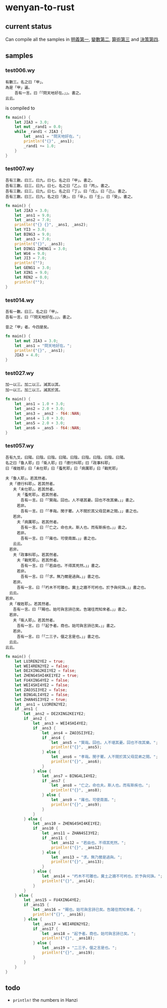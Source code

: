 # wenyan-to-rust

## current status
Can compile all the samples in [明義第一](https://github.com/wenyan-lang/book/blob/master/01%20%E6%98%8E%E7%BE%A9%E7%AC%AC%E4%B8%80.md), [變數第二](https://github.com/wenyan-lang/book/blob/master/02%20%E8%AE%8A%E6%95%B8%E7%AC%AC%E4%BA%8C.md), [算術第三](https://github.com/wenyan-lang/book/blob/master/03%20%E7%AE%97%E8%A1%93%E7%AC%AC%E4%B8%89.md) and [決策第四](https://github.com/wenyan-lang/book/blob/master/04%20%E6%B1%BA%E7%AD%96%E7%AC%AC%E5%9B%9B.md).

## samples

### test006.wy
```
有數三。名之曰「甲」。
為是「甲」遍。
	吾有一言。曰「「問天地好在。」」。書之。
云云。
```

is compiled to

```rust
fn main() {
    let JIA3 = 3.0;
    let mut _rand1 = 0.0;
    while _rand1 < JIA3 {
        let _ans1 = "問天地好在。";
        println!("{}", _ans1);
        _rand1 += 1.0;
    }
}
```

### test007.wy
```
吾有三數。曰三。曰九。曰七。名之曰「甲」。書之。
吾有三數。曰三。曰九。曰七。名之曰「乙」。曰「丙」。書之。
吾有三數。曰三。曰九。曰七。名之曰「丁」。曰「戊」。曰「己」。書之。
吾有三數。曰三。曰九。名之曰「庚」。曰「辛」。曰「壬」。曰「癸」。書之。
```

```rust
fn main() {
    let JIA3 = 3.0;
    let _ans1 = 9.0;
    let _ans2 = 7.0;
    println!("{} {}", _ans1, _ans2);
    let YI3 = 3.0;
    let BING3 = 9.0;
    let _ans3 = 7.0;
    println!("{}", _ans3);
    let DING1 ZHENG1 = 3.0;
    let WU4 = 9.0;
    let JI3 = 7.0;
    println!("");
    let GENG1 = 3.0;
    let XIN1 = 9.0;
    let REN2 = 0.0;
    println!("");
}
```

### test014.wy
```
吾有一數。曰三。名之曰「甲」。
吾有一言。曰「「問天地好在。」」。書之。

昔之「甲」者。今四是矣。
```

```rust
fn main() {
    let mut JIA3 = 3.0;
    let _ans1 = "問天地好在。";
    println!("{}", _ans1);
    JIA3 = 4.0;
}
```

### test027.wy
```
加一以三。加二以三。減其以其。
加一以三。加二以三。減其於其。
```

```rust
fn main() {
    let _ans1 = 1.0 + 3.0;
    let _ans2 = 2.0 + 3.0;
    let _ans3 = _ans2 - f64::NAN;
    let _ans4 = 1.0 + 3.0;
    let _ans5 = 2.0 + 3.0;
    let _ans6 = _ans5 - f64::NAN;
}
```

### test057.wy
```
吾有九爻。曰陽。曰陰。曰陰。曰陽。曰陰。曰陰。曰陰。曰陰。曰陽。
名之曰「魯人耶」曰「衛人耶」曰「德行科耶」曰「政事科耶」
曰「複姓耶」曰「未仕耶」曰「蚤死耶」曰「病厲耶」曰「戰死耶」

夫「魯人耶」。若其然者。
　夫「德行科耶」。若其然者。
　　夫「未仕耶」。若其然者。
　　　夫「蚤死耶」。若其然者。
　　　　吾有一言。曰「「賢哉。回也。人不堪其憂。回也不改其樂。」」書之。
　　　若非。
　　　　吾有一言。曰「「孝哉。閔子騫。人不間於其父母昆弟之間。」」書之也。
　　若非。
　　　夫「病厲耶」。若其然者。
　　　　吾有一言。曰「「亡之。命也夫。斯人也。而有斯疾也。」」書之。
　　　若非。
　　　　吾有一言。曰「「雍也。可使南面。」」書之也。
　　云云。
　若非。
　　夫「政事科耶」。若其然者。
　　　夫「戰死耶」。若其然者。
　　　　吾有一言。曰「「若由也。不得其死然。」」書之。
　　　若非。
　　　　吾有一言。曰「「求。無乃爾是過與。」」書之也。
　　若非。
　　　吾有一言。曰「「朽木不可雕也。糞土之牆不可杇也。於予與何誅。」」書之也。
　云云。
若非。
　夫「複姓耶」。若其然者。
　　吾有一言。曰「「賜也。始可與言詩已矣。告諸往而知來者。」」書之。
　若非。
　　夫「衛人耶」。若其然者。
　　　吾有一言。曰「「起予者。商也。始可與言詩已矣。」」書之。
　　若非。
　　　吾有一言。曰「「二三子。偃之言是也。」」書之也。
　云云。
云云。
```

```rust
fn main() {
    let LU3REN2YE2 = true;
    let WEI4REN2YE2 = false;
    let DE2XING2KE1YE2 = false;
    let ZHENG4SHI4KE1YE2 = true;
    let FU4XING4YE2 = false;
    let WEI4SHI4YE2 = false;
    let ZAO3SI3YE2 = false;
    let BING4LI4YE2 = false;
    let ZHAN4SI3YE2 = true;
    let _ans1 = LU3REN2YE2;
    if _ans1 {
        let _ans2 = DE2XING2KE1YE2;
        if _ans2 {
            let _ans3 = WEI4SHI4YE2;
            if _ans3 {
                let _ans4 = ZAO3SI3YE2;
                if _ans4 {
                    let _ans5 = "賢哉。回也。人不堪其憂。回也不改其樂。";
                    println!("{}", _ans5);
                } else {
                    let _ans6 = "孝哉。閔子騫。人不間於其父母昆弟之間。";
                    println!("{}", _ans6);
                }
            } else {
                let _ans7 = BING4LI4YE2;
                if _ans7 {
                    let _ans8 = "亡之。命也夫。斯人也。而有斯疾也。";
                    println!("{}", _ans8);
                } else {
                    let _ans9 = "雍也。可使南面。";
                    println!("{}", _ans9);
                }
            }
        } else {
            let _ans10 = ZHENG4SHI4KE1YE2;
            if _ans10 {
                let _ans11 = ZHAN4SI3YE2;
                if _ans11 {
                    let _ans12 = "若由也。不得其死然。";
                    println!("{}", _ans12);
                } else {
                    let _ans13 = "求。無乃爾是過與。";
                    println!("{}", _ans13);
                }
            } else {
                let _ans14 = "朽木不可雕也。糞土之牆不可杇也。於予與何誅。";
                println!("{}", _ans14);
            }
        }
    } else {
        let _ans15 = FU4XING4YE2;
        if _ans15 {
            let _ans16 = "賜也。始可與言詩已矣。告諸往而知來者。";
            println!("{}", _ans16);
        } else {
            let _ans17 = WEI4REN2YE2;
            if _ans17 {
                let _ans18 = "起予者。商也。始可與言詩已矣。";
                println!("{}", _ans18);
            } else {
                let _ans19 = "二三子。偃之言是也。";
                println!("{}", _ans19);
            }
        }
    }
}
```

## todo
* `println!` the numbers in Hanzi

